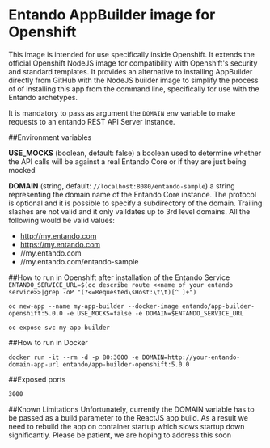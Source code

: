 # Entando AppBuilder image for Openshift
This image is intended for use specifically inside Openshift. It extends the official Openshift NodeJS image for compatibility
with Openshift's security and standard templates. It provides an alternative to installing AppBuilder directly from GitHub with
the NodeJS builder image to simplify the process of of installing this app from the command line, specifically for 
use with the Entando archetypes.  

It is mandatory to pass as argument the `DOMAIN` env variable  to make requests to an entando REST API Server instance.

##Environment variables

__USE_MOCKS__ (boolean, default: false)
a boolean used to determine whether the API calls will be against a real Entando Core or if they are just being mocked

__DOMAIN__ (string, default: `//localhost:8080/entando-sample`)
a string representing the domain name of the Entando Core instance. The protocol is optional and it is possible to specify a subdirectory of the domain. Trailing slashes are not valid and it only vaildates up to 3rd level domains.
All the following would be valid values:

* http://my.entando.com
* https://my.entando.com
* //my.entando.com
* //my.entando.com/entando-sample

##How to run in Openshift after installation of the Entando Service 
`ENTANDO_SERVICE_URL=$(oc describe route <<name of your entando service>>|grep -oP "(?<=Requested\sHost:\t\t)[^ ]+")`

`oc new-app --name my-app-builder --docker-image entando/app-builder-openshift:5.0.0 -e USE_MOCKS=false -e DOMAIN=$ENTANDO_SERVICE_URL`

`oc expose svc my-app-builder`

##How to run in Docker

`docker run -it --rm -d -p 80:3000 -e DOMAIN=http://your-entando-domain-app-url entando/app-builder-openshift:5.0.0`

##Exposed ports

`3000`


##Known Limitations
Unfortunately, currently the DOMAIN variable has to be passed as a build parameter to the ReactJS app build. As a result
we need to rebuild the app on container startup which slows startup down significantly. Please be patient, 
we are hoping to address this soon
